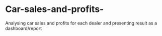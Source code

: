 # Car-sales-and-profits-
Analysing car sales and profits for each dealer and presenting result as a dashboard/report
